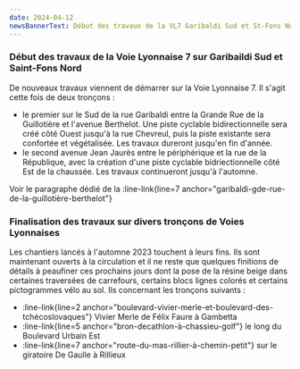 ```yaml
---
date: 2024-04-12
newsBannerText: Début des travaux de la VL7 Garibaldi Sud et St-Fons Nord et finalisations diverses
---
```

### Début des travaux de la Voie Lyonnaise 7 sur Garibaildi Sud et Saint-Fons Nord
De nouveaux travaux viennent de démarrer sur la Voie Lyonnaise 7. Il s'agit cette fois de deux tronçons :
 -  le premier sur le Sud de la rue Garibaldi entre la Grande Rue de la Guillotière et l'avenue Berthelot. Une piste cyclable bidirectionnelle sera créé côté Ouest jusqu'à la rue Chevreul, puis la piste existante sera confortée et végétalisée. Les travaux dureront jusqu'en fin d'année.
 - le second avenue Jean Jaurès entre le périphérique et la rue de la République, avec la création d'une piste cyclable bidriectionnelle côté Est de la chaussée. Les travaux continueront jusqu'à l'automne.

Voir le paragraphe dédié de la :line-link{line=7 anchor="garibaldi-gde-rue-de-la-guillotière-berthelot"}  

### Finalisation des travaux sur divers tronçons de Voies Lyonnaises
Les chantiers lancés à l'automne 2023 touchent à leurs fins. Ils sont maintenant ouverts à la circulation et il ne reste que quelques finitions de détails à peaufiner ces prochains jours dont la pose de la résine beige dans certaines traversées de carrefours, certains blocs lignes colorés et certains pictogrammes vélo au sol. Ils concernant les tronçons suivants :  
 - :line-link{line=2 anchor="boulevard-vivier-merle-et-boulevard-des-tchécoslovaques"} Vivier Merle de Félix Faure à Gambetta
 - :line-link{line=5 anchor="bron-decathlon-à-chassieu-golf"} le long du Boulevard Urbain Est
 - :line-link{line=7 anchor="route-du-mas-rillier-à-chemin-petit"} sur le giratoire De Gaulle à Rillieux  
